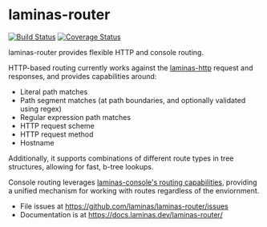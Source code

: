 # laminas-router

[![Build Status](https://travis-ci.org/laminas/laminas-router.svg?branch=master)](https://travis-ci.org/laminas/laminas-router)
[![Coverage Status](https://coveralls.io/repos/laminas/laminas-router/badge.svg?branch=master)](https://coveralls.io/r/laminas/laminas-router?branch=master)

laminas-router provides flexible HTTP and console routing.

HTTP-based routing currently works against the
[laminas-http](https://github.com/laminas/laminas-http) request and responses,
and provides capabilities around:

- Literal path matches
- Path segment matches (at path boundaries, and optionally validated using regex)
- Regular expression path matches
- HTTP request scheme
- HTTP request method
- Hostname

Additionally, it supports combinations of different route types in tree
structures, allowing for fast, b-tree lookups.

Console routing leverages [laminas-console's routing capabilities](http://docs.laminas.dev/laminas-console/routes/),
providing a unified mechanism for working with routes regardless of the
enviornment.

- File issues at https://github.com/laminas/laminas-router/issues
- Documentation is at https://docs.laminas.dev/laminas-router/
